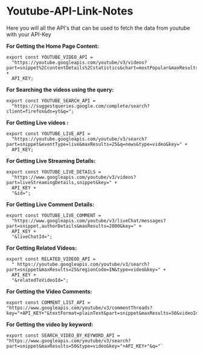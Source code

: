 # Youtube-API-Link-Notes
Here you will all the API's that can be used to fetch the data from youtube with your API-Key

**For Getting the Home Page Content:**

```
export const YOUTUBE_VIDEO_API =
  "https://youtube.googleapis.com/youtube/v3/videos?part=snippet%2CcontentDetails%2Cstatistics&chart=mostPopular&maxResults=50&regionCode=IN&key=" +
  API_KEY;
```

**For Searching the videos using the query:**
```
export const YOUTUBE_SEARCH_API =
  "https://suggestqueries.google.com/complete/search?client=firefox&ds=yt&q=";
```

**For Getting Live videos :**
```
export const YOUTUBE_LIVE_API =
  "https://youtube.googleapis.com/youtube/v3/search?part=snippet&eventType=live&maxResults=25&q=news&type=video&key=" +
  API_KEY;

```
**For Getting Live Streaming Details:**
```
export const YOUTUBE_LIVE_DETAILS =
  "https://www.googleapis.com/youtube/v3/videos?part=liveStreamingDetails,snippet&key=" +
  API_KEY +
  "&id=";
```

**For Getting Live Comment Details:**
```
export const YOUTUBE_LIVE_COMMENT =
  "https://www.googleapis.com/youtube/v3/liveChat/messages?part=snippet,authorDetails&maxResults=2000&key=" +
  API_KEY +
  "&liveChatId=";
```

**For Getting Related Videos:**
```
export const RELATED_VIDEOD_API =
  " https://youtube.googleapis.com/youtube/v3/search?part=snippet&maxResults=25&regionCode=IN&type=video&key=" +
  API_KEY +
  "&relatedToVideoId=";
```

**For Getting the Video Comments:**
```
export const COMMENT_LIST_API = "https://www.googleapis.com/youtube/v3/commentThreads?key="+API_KEY+"&textFormat=plainText&part=snippet&maxResults=50&videoId="`
```

**For Getting the video by keyword:**
```
export const SEARCH_VIDEO_BY_KEYWORD_API = "https://www.googleapis.com/youtube/v3/search?part=snippet&maxResults=50&type=video&key="+API_KEY+"&q="`
```
